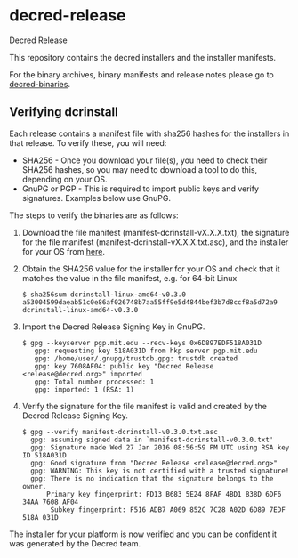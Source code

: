 # decred-release
Decred Release

This repository contains the decred installers and the installer manifests.

For the binary archives, binary manifests and release notes please 
go to [decred-binaries](https://github.com/decred/decred-binaries).

## Verifying dcrinstall

Each release contains a manifest file with sha256 hashes for the
installers in that release.  To verify these, you will need:

* SHA256 - Once you download your file(s), you need to check their
  SHA256 hashes, so you may need to download a tool to do this,
  depending on your OS.
* GnuPG or PGP - This is required to import public keys and verify
  signatures. Examples below use GnuPG.

The steps to verify the binaries are as follows:

1. Download the file manifest (manifest-dcrinstall-vX.X.X.txt), the signature for the file manifest (manifest-dcrinstall-vX.X.X.txt.asc), and the installer for your OS from [here](https://github.com/decred/decred-release/releases).
2. Obtain the SHA256 value for the installer for your OS and check that it matches the value in the file manifest, e.g. for 64-bit Linux

   ```
   $ sha256sum dcrinstall-linux-amd64-v0.3.0
   a53004599daeab51c0e86af026748b7aa55ff9e5d4844bef3b7d8ccf8a5d72a9  dcrinstall-linux-amd64-v0.3.0
   ```

3. Import the Decred Release Signing Key in GnuPG.
   ```
   $ gpg --keyserver pgp.mit.edu --recv-keys 0x6D897EDF518A031D
      gpg: requesting key 518A031D from hkp server pgp.mit.edu
      gpg: /home/user/.gnupg/trustdb.gpg: trustdb created
      gpg: key 7608AF04: public key "Decred Release <release@decred.org>" imported
      gpg: Total number processed: 1
      gpg: imported: 1 (RSA: 1)
   ```
4. Verify the signature for the file manifest is valid and created by
the Decred Release Signing Key.

	```
   $ gpg --verify manifest-dcrinstall-v0.3.0.txt.asc
      gpg: assuming signed data in `manifest-dcrinstall-v0.3.0.txt'
      gpg: Signature made Wed 27 Jan 2016 08:56:59 PM UTC using RSA key ID 518A031D
      gpg: Good signature from "Decred Release <release@decred.org>"
      gpg: WARNING: This key is not certified with a trusted signature!
      gpg: There is no indication that the signature belongs to the owner.
          Primary key fingerprint: FD13 B683 5E24 8FAF 4BD1 838D 6DF6 34AA 7608 AF04
           Subkey fingerprint: F516 ADB7 A069 852C 7C28 A02D 6D89 7EDF 518A 031D
   ```

The installer for your platform is now verified and you can be confident
it was generated by the Decred team.
